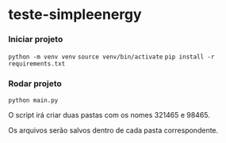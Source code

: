 # teste-simpleenergy

### Iniciar projeto
`python -m venv venv`
`source venv/bin/activate`
`pip install -r requirements.txt`

### Rodar projeto
`python main.py`

O script irá criar duas pastas com os nomes 321465 e 98465.

Os arquivos serão salvos dentro de cada pasta correspondente.
